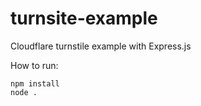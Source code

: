 # turnsite-example
Cloudflare turnstile example with Express.js

How to run:
```
npm install
node .
```
